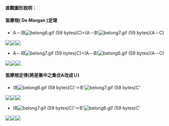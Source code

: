 #### 直觀圖形說明：

#### 笛摩根\( De Morgan \)定理

* A－\(B![](https://market.cloud.edu.tw/content/senior/math/tn_t2/math_net/NUBCC/Course/chp1-1/belong6.gif "belong6.gif \(59 bytes\)")C\)=\(A－B\)![](https://market.cloud.edu.tw/content/senior/math/tn_t2/math_net/NUBCC/Course/chp1-1/belong7.gif "belong7.gif \(59 bytes\)")\(A－C\)

![](blob:https://www.gitbook.com/453ae673-ee76-4cb6-89ce-a1fde504f157)![](blob:https://www.gitbook.com/eb5552ea-e564-40d0-ac75-11736b3c1a16)![](blob:https://www.gitbook.com/ff8c64e5-6b93-4cb7-8c96-5e60d3f46ef4)

* A－\(B![](https://market.cloud.edu.tw/content/senior/math/tn_t2/math_net/NUBCC/Course/chp1-1/belong7.gif "belong7.gif \(59 bytes\)")C\)=\(A－B\)![](https://market.cloud.edu.tw/content/senior/math/tn_t2/math_net/NUBCC/Course/chp1-1/belong6.gif "belong6.gif \(59 bytes\)")\(A－C\)

![](blob:https://www.gitbook.com/4496d42c-16ee-47e8-9d8d-3e801fe6fe6d)![](blob:https://www.gitbook.com/4b1f7e57-c371-4d3a-b7fa-d8ebd1a97a60)![](blob:https://www.gitbook.com/619f53c3-f8d7-42be-946d-ace54679a461)

#### 笛摩根定律\(將差集中之集合A改成Ｕ\)

* \(B![](https://market.cloud.edu.tw/content/senior/math/tn_t2/math_net/NUBCC/Course/chp1-1/belong6.gif "belong6.gif \(59 bytes\)")C\)'＝B'![](https://market.cloud.edu.tw/content/senior/math/tn_t2/math_net/NUBCC/Course/chp1-1/belong7.gif "belong7.gif \(59 bytes\)")C'      

![](blob:https://www.gitbook.com/4111522c-fe20-44af-ac13-2dbce6c1c23b)![](blob:https://www.gitbook.com/7db80f01-43ae-4366-aadb-61663ce13998)![](blob:https://www.gitbook.com/6ee11279-b2e0-4de0-a7bd-a27345e3a906)

* \(B![](https://market.cloud.edu.tw/content/senior/math/tn_t2/math_net/NUBCC/Course/chp1-1/belong7.gif "belong7.gif \(59 bytes\)")C\)'＝B'![](https://market.cloud.edu.tw/content/senior/math/tn_t2/math_net/NUBCC/Course/chp1-1/belong6.gif "belong6.gif \(59 bytes\)")C'

![](blob:https://www.gitbook.com/53f64c4e-71f1-4928-b0c9-c9e996accf76)![](blob:https://www.gitbook.com/313dfad4-1e3b-4a00-b3fa-6a4b59d9b0ba)![](blob:https://www.gitbook.com/107a39f5-8a44-42c5-9d03-b50b78a7484c)

